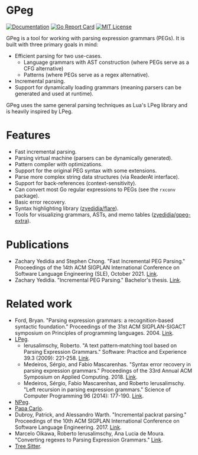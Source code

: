 # GPeg

[![Documentation](https://godoc.org/github.com/zyedidia/gpeg?status.svg)](http://godoc.org/github.com/zyedidia/gpeg)
[![Go Report Card](https://goreportcard.com/badge/github.com/zyedidia/gpeg)](https://goreportcard.com/report/github.com/zyedidia/gpeg)
[![MIT License](https://img.shields.io/badge/license-MIT-blue.svg)](https://github.com/zyedidia/gpeg/blob/master/LICENSE)

GPeg is a tool for working with parsing expression grammars (PEGs). It is
built with three primary goals in mind:

* Efficient parsing for two use-cases.
    * Language grammars with AST construction (where PEGs serve as a CFG
      alternative)
    * Patterns (where PEGs serve as a regex alternative).
* Incremental parsing.
* Support for dynamically loading grammars (meaning parsers can be generated
  and used at runtime).

GPeg uses the same general parsing techniques as Lua's LPeg library and is
heavily inspired by LPeg.

# Features

* Fast incremental parsing.
* Parsing virtual machine (parsers can be dynamically generated).
* Pattern compiler with optimizations.
* Support for the original PEG syntax with some extensions.
* Parse more complex string data structures (via ReaderAt interface).
* Support for back-references (context-sensitivity).
* Can convert most Go regular expressions to PEGs (see the `rxconv` package).
* Basic error recovery.
* Syntax highlighting library ([zyedidia/flare](https://github.com/zyedidia/flare)).
* Tools for visualizing grammars, ASTs, and memo tables ([zyedidia/gpeg-extra](https://github.com/zyedidia/gpeg-extra)).

# Publications

* Zachary Yedidia and Stephen Chong. "Fast Incremental PEG Parsing." Proceedings of the 14th ACM SIGPLAN International Conference on Software Language Engineering (SLE), October 2021. [Link](https://zyedidia.github.io/preprints/gpeg_sle21.pdf).
* Zachary Yedidia. "Incremental PEG Parsing." Bachelor's thesis. [Link](https://zyedidia.github.io/notes/yedidia_thesis.pdf).

# Related work

* Ford, Bryan. "Parsing expression grammars: a recognition-based syntactic foundation." Proceedings of the 31st ACM SIGPLAN-SIGACT symposium on Principles of programming languages. 2004. [Link](https://bford.info/pub/lang/peg.pdf).
* [LPeg](http://www.inf.puc-rio.br/~roberto/lpeg/).
    * Ierusalimschy, Roberto. "A text pattern‐matching tool based on Parsing
      Expression Grammars." Software: Practice and Experience 39.3 (2009):
      221-258. [Link](http://www.inf.puc-rio.br/~roberto/docs/peg.pdf).
    * Medeiros, Sérgio, and Fabio Mascarenhas. "Syntax error recovery in
      parsing expression grammars." Proceedings of the 33rd Annual ACM
      Symposium on Applied Computing. 2018.
      [Link](https://arxiv.org/pdf/1806.11150.pdf).
    * Medeiros, Sérgio, Fabio Mascarenhas, and Roberto Ierusalimschy. "Left
      recursion in parsing expression grammars." Science of Computer
      Programming 96 (2014): 177-190.
      [Link](https://arxiv.org/pdf/1207.0443.pdf).
* [NPeg](https://github.com/zevv/npeg).
* [Papa Carlo](https://lakhin.com/projects/papa-carlo/).
* Dubroy, Patrick, and Alessandro Warth. "Incremental packrat parsing."
  Proceedings of the 10th ACM SIGPLAN International Conference on Software
  Language Engineering. 2017.
  [Link](https://ohmlang.github.io/pubs/sle2017/incremental-packrat-parsing.pdf).
* Marcelo Oikawa, Roberto Ierusalimschy, Ana Lucia de Moura. "Converting regexes to Parsing Expression Grammars." [Link](http://www.inf.puc-rio.br/~roberto/docs/ry10-01.pdf).
* [Tree Sitter](https://tree-sitter.github.io/tree-sitter/).

